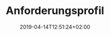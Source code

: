 ---
title: "Anforderungsprofil"
date: 2019-04-14T12:51:24+02:00
draft: false
weight: 2
image: /img/news/test.jpg
description: >
  |                     |                   |
  | ------------------- | ----------------- |
  | Mindestalter        | 15 Jahre          |
  | Mindestflugstunden  | 45h               |
  | Kosten              | ab 23'000 Franken |
  | Ausbildungsdauer    | ca. 1,5 Jahre     |
  | Gesundheit          | Medical Class 2   |
buttons:
  - title: Anmelden
    url: https://www.google.ch/
    cta: true
---